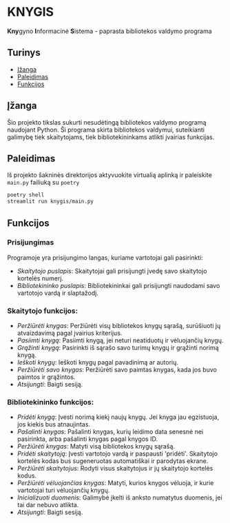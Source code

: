 # KNYGIS

**Kny**gyno **I**nformacinė **S**istema - paprasta bibliotekos valdymo programa


## Turinys

- [Įžanga](#įžanga)
- [Paleidimas](#paleidimas)
- [Funkcijos](#funkcijos)

## Įžanga

Šio projekto tikslas sukurti nesudėtingą bibliotekos valdymo programą naudojant Python. Ši programa skirta bibliotekos valdymui, suteikianti galimybę tiek skaitytojams, tiek bibliotekininkams atlikti įvairias funkcijas.

## Paleidimas

Iš projekto šakninės direktorijos aktyvuokite virtualią aplinką ir paleiskite `main.py` failiuką su `poetry`
```sh
poetry shell
streamlit run knygis/main.py
```

## Funkcijos
### Prisijungimas

Programoje yra prisijungimo langas, kuriame vartotojai gali pasirinkti:
- *Skaitytojo puslapis*: Skaitytojai gali prisijungti įvedę savo skaitytojo kortelės numerį.
- *Bibliotekininko puslapis*: Bibliotekininkai gali prisijungti naudodami savo vartotojo vardą ir slaptažodį.

### Skaitytojo funkcijos:
- *Peržiūrėti knygas*: Peržiūrėti visų bibliotekos knygų sąrašą, surūšiuoti jų atvaizdavimą pagal įvairius kriterijus.
- *Pasiimti knygą*: Pasiimti knygą, jei neturi neatiduotų ir vėluojančių knygų.
- *Grąžinti knygą*: Pasirinkti iš sąrašo savo turimų knygų ir grąžinti norimą knygą.
- *Ieškoti knygų*: Ieškoti knygų pagal pavadinimą ar autorių.
- *Peržiūrėti savo knygas*:  Peržiūrėti savo paimtas knygas, kada jos buvo paimtos ir grąžintos.
- *Atsijungti*: Baigti sesiją.

### Bibliotekininko funkcijos:
- *Pridėti knygą*: Įvesti norimą kiekį naujų knygų. Jei knyga jau egzistuoja, jos kiekis bus atnaujintas.
- *Pašalinti knygas*: Pašalinti knygas, kurių leidimo data senesnė nei pasirinkta, arba pašalinti knygas pagal knygos ID.
- *Peržiūrėti knygas*: Matyti visą bibliotekos knygų sąrašą.
- *Pridėti skaitytoją*: Įvesti vartotojo vardą ir paspausti 'pridėti'. Skaitytojo kortelės kodas bus sugeneruotas automatiškai ir parodytas ekrane.
- *Peržiūrėti skaitytojus*: Rodyti visus skaitytojus ir jų skaitytojo kortelės kodus.
- *Peržiūrėti vėluojančias knygas*: Matyti, kurios knygos vėluoja, ir kurie vartotojai turi vėluojančių knygų.
- *Inicializuoti duomenis*: Galimybė įkelti iš anksto numatytus duomenis, jei tai dar nebuvo atlikta.
- *Atsijungti*: Baigti sesiją.